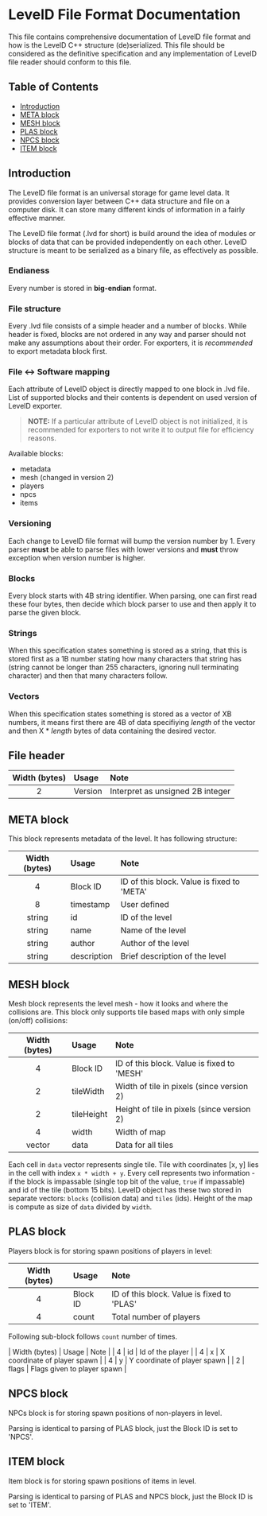 # LevelD File Format Documentation

This file contains comprehensive documentation of LevelD file format and how is the LevelD C++ structure (de)serialized. This file should be considered as the definitive specification and any implementation of LevelD file reader should conform to this file.

## Table of Contents

 * [Introduction](#introduction)
 * [META block](#meta-block)
 * [MESH block](#mesh-block)
 * [PLAS block](#plas-block)
 * [NPCS block](#npcs-block)
 * [ITEM block](#item-block)

## Introduction

The LevelD file format is an universal storage for game level data. It provides conversion layer between C++ data structure and file on a computer disk. It can store many different kinds of information in a fairly effective manner.

The LevelD file format (.lvd for short) is build around the idea of modules or blocks of data that can be provided independently on each other. LevelD structure is meant to be serialized as a binary file, as effectively as possible.

### Endianess

Every number is stored in **big-endian** format.

### File structure

Every .lvd file consists of a simple header and a number of blocks. While header is fixed, blocks are not ordered in any way and parser should not make any assumptions about their order. For exporters, it is _recommended_ to export metadata block first.

### File <-> Software mapping

Each attribute of LevelD object is directly mapped to one block in .lvd file. List of supported blocks and their contents is dependent on used version of LevelD exporter.

 > **NOTE:** If a particular attribute of LevelD object is not initialized, it is recommended for exporters to not write it to output file for efficiency reasons.

Available blocks:

 * metadata
 * mesh (changed in version 2)
 * players
 * npcs
 * items

### Versioning

Each change to LevelD file format will bump the version number by 1. Every parser **must** be able to parse files with lower versions and **must** throw exception when version number is higher.

### Blocks

Every block starts with 4B string identifier. When parsing, one can first read these four bytes, then decide which block parser to use and then apply it to parse the given block.

### Strings

When this specification states something is stored as a string, that this is stored first as a 1B number stating how many characters that string has (string cannot be longer than 255 characters, ignoring null terminating character) and then that many characters follow.

### Vectors

When this specification states something is stored as a vector of XB numbers, it means first there are 4B of data specifiying *length* of the vector and then X * *length* bytes of data containing the desired vector.

## File header

| Width (bytes) | Usage   | Note |
| :-----------: | :----   | :--- |
| 2             | Version | Interpret as unsigned 2B integer |

## META block

This block represents metadata of the level. It has following structure:

| Width (bytes) | Usage | Note |
| :-----------: | :---- | :--- |
| 4             | Block ID    | ID of this block. Value is fixed to 'META' |
| 8             | timestamp | User defined |
| string        | id    | ID of the level |
| string        | name  | Name of the level |
| string        | author | Author of the level |
| string        | description | Brief description of the level |

## MESH block

Mesh block represents the level mesh - how it looks and where the collisions are. This block only supports tile based maps with only simple (on/off) collisions:

| Width (bytes) | Usage | Note |
| :-----------: | :---- | :--- |
| 4             | Block ID    | ID of this block. Value is fixed to 'MESH' |
| 2             | tileWidth | Width of tile in pixels (since version 2) |
| 2             | tileHeight | Height of tile in pixels (since version 2) |
| 4             | width | Width of map |
| vector        | data | Data for all tiles |

Each cell in `data` vector represents single tile. Tile with coordinates [x, y] lies in the cell with index `x * width + y`. Every cell represents two information - if the block is impassable (single top bit of the value, `true` if impassable) and id of the tile (bottom 15 bits). LevelD object has these two stored in separate vectors: `blocks` (collision data) and `tiles` (ids). Height of the map is compute as size of `data` divided by `width`.

## PLAS block

Players block is for storing spawn positions of players in level:

| Width (bytes) | Usage | Note |
| :-----------: | :---- | :--- |
| 4             | Block ID    | ID of this block. Value is fixed to 'PLAS' |
| 4             | count | Total number of players |

Following sub-block follows `count` number of times.

| Width (bytes) | Usage | Note |
| 4             | id | Id of the player |
| 4             | x  | X coordinate of player spawn |
| 4             | y  | Y coordinate of player spawn |
| 2             | flags  | Flags given to player spawn |

## NPCS block

NPCs block is for storing spawn positions of non-players in level.

Parsing is identical to parsing of PLAS block, just the Block ID is set to 'NPCS'.

## ITEM block

Item block is for storing spawn positions of items in level.

Parsing is identical to parsing of PLAS and NPCS block, just the Block ID is set to 'ITEM'.